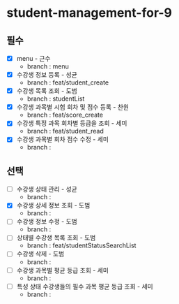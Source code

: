 # student-management-for-9

## 필수

- [x] menu - 근수
    - branch : menu
- [x] 수강생 정보 등록 - 성균
    - branch : feat/student_create
- [x] 수강생 목록 조회 - 도범
    - branch : studentList
- [x] 수강생 과목별 시험 회차 및 점수 등록 - 찬원
    - branch : feat/score_create
- [x] 수강생 특정 과목 회차별 등급을 조회 - 세미
    - branch : feat/student_read
- [x] 수강생 과목별 회차 점수 수정 - 세미
    - branch :

## 선택

- [ ] 수강생 상태 관리 - 성균
    - branch :
- [x] 수강생 상세 정보 조회 - 도범
    - branch :
- [ ] 수강생 정보 수정 - 도범
    - branch :
- [ ] 상태별 수강생 목록 조회 - 도범
    - branch : feat/studentStatusSearchList
- [ ] 수강생 삭제 - 도범
    - branch :
- [ ] 수강생 과목별 평균 등급 조회 - 세미
    - branch :
- [ ] 특성 상태 수강생들의 필수 과목 평균 등급 조회 - 세미
    - branch :